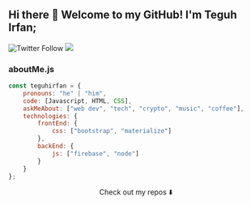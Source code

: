 ## Hi there 👋 Welcome to my GitHub! I'm Teguh Irfan;


![Twitter Follow](https://img.shields.io/twitter/follow/tghirfn?style=social)
![](https://visitor-badge.glitch.me/badge?page_id=tghirfn.tghirfn)

### aboutMe.js

```javascript
const teguhirfan = {
    pronouns: "he" | "him",
    code: [Javascript, HTML, CSS],
    askMeAbout: ["web dev", "tech", "crypto", "music", "coffee"],
    technologies: {
        frontEnd: {
            css: ["bootstrap", "materialize"]
        },
        backEnd: {
            js: ["firebase", "node"]
        }        
    }
};
```

<p align="center">
Check out my repos ⬇️  
</p>

